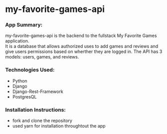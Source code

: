 # my-favorite-games-api

### App Summary:
my-favorite-games-api is the backend to the fullstack My Favorite Games application.  
It is a database that allows authorized uses to add games and reviews and give users permissions based on wherther they are logged in.
The API has 3 models: users, games, and reviews. 

### Technologies Used:
- Python
- Django
- Django-Rest-Framework
- PostgresQL

### Installation Instructions:
- fork and clone the repository
- used yarn for installation throughtout the app
